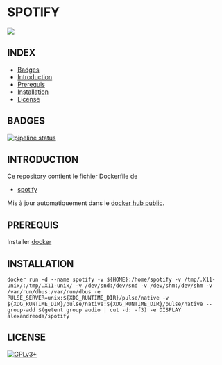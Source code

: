 # SPOTIFY

<img src="https://flyclipart.com/thumb2/spotify-logo-all-logos-world-logos-wallpaper-10065.png" />


## INDEX

- [Badges](#BADGES)
- [Introduction](#INTRODUCTION)
- [Prerequis](#PREREQUIS)
- [Installation](#INSTALLATION)
- [License](#LICENSE)


## BADGES

[![pipeline status](https://gitlab.com/oda-alexandre/spotify/badges/master/pipeline.svg)](https://gitlab.com/oda-alexandre/spotify/commits/master)


## INTRODUCTION

Ce repository contient le fichier Dockerfile de

- [spotify](https://www.spotify.com/fr/)

Mis à jour automatiquement dans le [docker hub public](https://hub.docker.com/r/alexandreoda/spotify/).


## PREREQUIS

Installer [docker](https://www.docker.com)


## INSTALLATION

```
docker run -d --name spotify -v ${HOME}:/home/spotify -v /tmp/.X11-unix/:/tmp/.X11-unix/ -v /dev/snd:/dev/snd -v /dev/shm:/dev/shm -v /var/run/dbus:/var/run/dbus -e PULSE_SERVER=unix:${XDG_RUNTIME_DIR}/pulse/native -v ${XDG_RUNTIME_DIR}/pulse/native:${XDG_RUNTIME_DIR}/pulse/native --group-add $(getent group audio | cut -d: -f3) -e DISPLAY alexandreoda/spotify
```


## LICENSE

[![GPLv3+](http://gplv3.fsf.org/gplv3-127x51.png)](https://github.com/oda-alexandre/spotify/blob/master/LICENSE)
